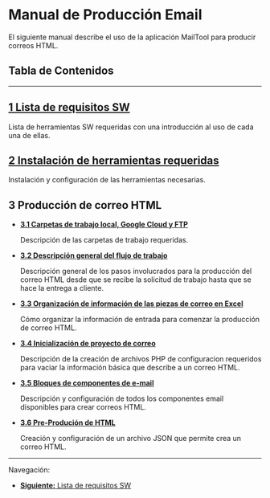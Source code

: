 **Manual de Producción Email**
===

El siguiente manual describe el uso de la aplicación MailTool para producir correos HTML.

## **Tabla de Contenidos**
---

**[1 Lista de requisitos SW](1_Requisitos_SW.md)**
---
Lista de herramientas SW requeridas con una introducción al uso de cada una de ellas.


**[2 Instalación de herramientas requeridas](2_Instalacion_SW.md)**
---

Instalación y configuración de las herramientas necesarias.


**3 Producción de correo HTML**
---


* **[3.1 Carpetas de trabajo local, Google Cloud y FTP](3_1_Carpetas_de_trabajo.md)** 

    Descripción de las carpetas de trabajo requeridas.


* **[3.2 Descripción general del flujo de trabajo](3_2_Flujo_de_trabajo.md)**

    Descripción general de los pasos involucrados para la producción del correo HTML desde que se recibe la solicitud de trabajo hasta que se hace la entrega a cliente.


* **[3.3 Organización de información de las piezas de correo en Excel](3_3_Organizacion_de_informacion.md)** 

    Cómo organizar la información de entrada para comenzar la producción de correo HTML.

* **[3.4 Inicialización de proyecto de correo](3_4_Inicio_de_proyecto.md)** 

    Descripción de la creación de archivos PHP de configuracion requeridos para vaciar la información básica  que describe a un correo HTML.

* **[3.5 Bloques de componentes de e-mail](3_5_componentes_email.md)**
  
    Descripción y configuración de todos los componentes email disponibles para crear correos HTML.

* **[3.6 Pre-Produción de HTML](3_6_preproducion_html.md)**

    Creación y configuración de un archivo JSON que permite crea un correo HTML.

___

Navegación:

* [**Siguiente:** Lista de requisitos SW](1_Requisitos_SW.md)
